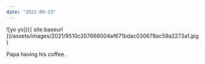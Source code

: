```yaml
---
date: "2021-09-23"
---
```


![yo yo]({{ site.baseurl }}/assets/images/2021/9510c207666004af671bdac030678ac59a2273a1.jpg)

Papa having his coffee.
